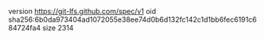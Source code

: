version https://git-lfs.github.com/spec/v1
oid sha256:6b0da973404ad1072055e38ee74d0b6d132fc142c1d1bb6fec6191c684724fa4
size 2314
